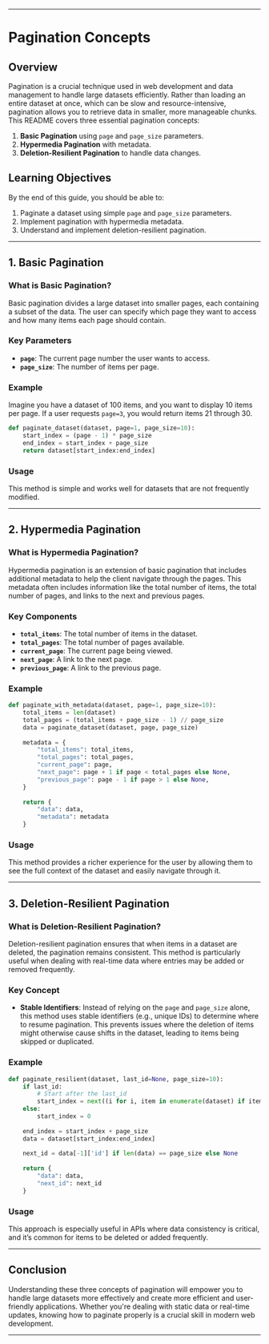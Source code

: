 
---

# Pagination Concepts

## Overview

Pagination is a crucial technique used in web development and data management to handle large datasets efficiently. Rather than loading an entire dataset at once, which can be slow and resource-intensive, pagination allows you to retrieve data in smaller, more manageable chunks. This README covers three essential pagination concepts:

1. **Basic Pagination** using `page` and `page_size` parameters.
2. **Hypermedia Pagination** with metadata.
3. **Deletion-Resilient Pagination** to handle data changes.

## Learning Objectives

By the end of this guide, you should be able to:

1. Paginate a dataset using simple `page` and `page_size` parameters.
2. Implement pagination with hypermedia metadata.
3. Understand and implement deletion-resilient pagination.

---

## 1. Basic Pagination

### What is Basic Pagination?

Basic pagination divides a large dataset into smaller pages, each containing a subset of the data. The user can specify which page they want to access and how many items each page should contain.

### Key Parameters

- **`page`**: The current page number the user wants to access.
- **`page_size`**: The number of items per page.

### Example

Imagine you have a dataset of 100 items, and you want to display 10 items per page. If a user requests `page=3`, you would return items 21 through 30.

```python
def paginate_dataset(dataset, page=1, page_size=10):
    start_index = (page - 1) * page_size
    end_index = start_index + page_size
    return dataset[start_index:end_index]
```

### Usage

This method is simple and works well for datasets that are not frequently modified.

---

## 2. Hypermedia Pagination

### What is Hypermedia Pagination?

Hypermedia pagination is an extension of basic pagination that includes additional metadata to help the client navigate through the pages. This metadata often includes information like the total number of items, the total number of pages, and links to the next and previous pages.

### Key Components

- **`total_items`**: The total number of items in the dataset.
- **`total_pages`**: The total number of pages available.
- **`current_page`**: The current page being viewed.
- **`next_page`**: A link to the next page.
- **`previous_page`**: A link to the previous page.

### Example

```python
def paginate_with_metadata(dataset, page=1, page_size=10):
    total_items = len(dataset)
    total_pages = (total_items + page_size - 1) // page_size
    data = paginate_dataset(dataset, page, page_size)
    
    metadata = {
        "total_items": total_items,
        "total_pages": total_pages,
        "current_page": page,
        "next_page": page + 1 if page < total_pages else None,
        "previous_page": page - 1 if page > 1 else None,
    }
    
    return {
        "data": data,
        "metadata": metadata
    }
```

### Usage

This method provides a richer experience for the user by allowing them to see the full context of the dataset and easily navigate through it.

---

## 3. Deletion-Resilient Pagination

### What is Deletion-Resilient Pagination?

Deletion-resilient pagination ensures that when items in a dataset are deleted, the pagination remains consistent. This method is particularly useful when dealing with real-time data where entries may be added or removed frequently.

### Key Concept

- **Stable Identifiers**: Instead of relying on the `page` and `page_size` alone, this method uses stable identifiers (e.g., unique IDs) to determine where to resume pagination. This prevents issues where the deletion of items might otherwise cause shifts in the dataset, leading to items being skipped or duplicated.

### Example

```python
def paginate_resilient(dataset, last_id=None, page_size=10):
    if last_id:
        # Start after the last_id
        start_index = next((i for i, item in enumerate(dataset) if item['id'] == last_id), None) + 1
    else:
        start_index = 0
    
    end_index = start_index + page_size
    data = dataset[start_index:end_index]
    
    next_id = data[-1]['id'] if len(data) == page_size else None
    
    return {
        "data": data,
        "next_id": next_id
    }
```

### Usage

This approach is especially useful in APIs where data consistency is critical, and it’s common for items to be deleted or added frequently.

---

## Conclusion

Understanding these three concepts of pagination will empower you to handle large datasets more effectively and create more efficient and user-friendly applications. Whether you're dealing with static data or real-time updates, knowing how to paginate properly is a crucial skill in modern web development.


---

